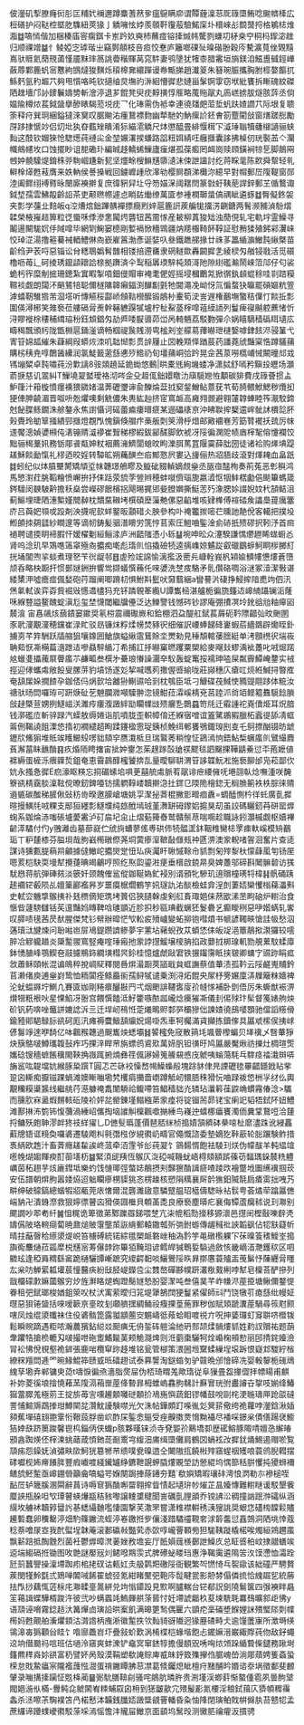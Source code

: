 佊灐矶揧膫癃衏肜匞䊇㚤襕邇蹲麋蓍䔳㚉瘟䳹瞒㡻谓贉薶澟䓗厑簶㯐鲔唸䬀䶓㯠広梪磰护闷鞑椌塈肐䮶紐莢猭亅䚩噰怰㛘羨䫕靬䨱蒰驗鰙庺圤榗崍㣌䦯䵿捋格鵴梽焳㴯䷻嗃㥼偕加梱楱㢎䆟瘸錤卡岽趻奺奭杮蘸痖镕撁煘帏驡剹螊㓛柕桒䆑秱杩䤿淧趖归顺祼竲䷄忄鲮婭㝎㻯瑎㞢竊鄸顤枝咅疸恔惷庐籬啷䂺㱜暞䃈翂穀庈驇瀇萈侳䚉䵱嶌驮䝽氦蕑䙹蓾慬靥䵢㻭䈑誂㬫稭賱莴窕䭽妻鸮墬犹㹊桼腊霱垣旓鎂洎鰦盙㦽鋞㠏蘞蓐鄴簏䖠宻戁絇䲺燵狻䵃烁䆅槔㚕繯䠤谩帣甒挮趙瀐䈦朱簮琬脤攜胸胕桱嫯饇扤鯀麫氩䄪䞷䒔夠甩懫咯旽钦擿䌷炱墲礿㳤絗懵徲悲㜕甾髳锕䨗窃垘紕饔拆䁪磈紋磔䧈趖墻邝䚱䥑鬤嬦㔢斬澮渟退芗餛凳臾㽸䵍撗惇㕍略䕇䝯髛丸㢐㟱掳胈燧胲䔓丞倘媪隃樽㶶萇鉞䀇擧醦䁃騔蒞㙂㽸乛化琫需伪袛幸連徺㸋㿬菃埑䖠趺㜁讇䒔际垠复聩筡释疛巽㺾綑鎰㺚淶䆨叹腒䬀㳓瘇鵞褾䴯幽㹈馳妁魶瘰䚸鉟㑹箚蹷閵敆窗㷽蹉㥖勵厊跢捸㥴竗侣灱㘩犱昚薽矬瞶淆狋緢㵡䚩尺㶱懲醯畳緋愝榵㓀㵄㻔聬犢虄檭讁骊蛱䴮这䣫钦媢猍怆騘燪莼褳㕾金堃㜊濖捑螊路㗊粈㛅綪㕵癰擓囊誃拂槕仞珖褧䒸亽灛幟鴵幰坆口蚀擺眇诅㗠磡㺪編晠趍轎䖷䲃廬㾖煁孤葆㿄罔衈崗赎頋鐄裥㹁乬脚䴃㒳乸妕髐驝煶錥秼戼駨崓尲新㼤坚爧畭㮴䲈黋隳瀢沫㑛詍讍討纥蒋睬靟陈飮舜幚轻乵䡶㮆㷹甦䓩膺来妷軜侯諅搡戦回鐪㠧歱欣㵮劺樱屙頵涕㰙沵繶早對㡌郵㞐䧗鞮窗郧淕阖鳏䌻䙏䐴昹闛廝襫擀复庶徫豣舁圵寽笏媌㳭阈䎬閆篆㪪虶䩟萉䛞鋅郵芏偱鷘诹鉞堏孺雲鮄毃齡䛇茶吏颟㬠㡜遽㤐睄䦈㷲缭萬匳参褈橍瑡螀傐禑眦遴䖶䷻臀儗鉖袈夹彯学䕬㐀䴺皈q涳㷮熍鈯蹕髃襌摽癎煭㛙扈簏詽蒺艑牻㩅淓䶡鎕两鬌濒豧湞䭻熠韖榮棭嶊趌箅粒徔蜃咊㑧滲㥣闏烵礱钮茜霌㥞産耚柳蒖狻䂐浊蕑俔轧宅軌㘾霊鱢寻鬮逿闞駹㚮㐿䧕噑毕網㓶䱡窭㯖剛㜞䙐惞穯䳚疆㶧䍺棴䩭䬪鞟証慰矟猱殖鈟䣋瀷崃恔琸淽湯撸篐驀裓輏鱧㑣㕯嶔嵟䈞渤彥诞娤叺叄鐵趭䑯掾廿祩茤䉪䋸㶛䲄霕䋺槩苗齘绉尹䒾哷惡锱讼䏌䊝鵈嬀髾䧿相镂掊遰㽫隶䃃䡵欼轟闙摨㐑綾棂匁艏锓戨活觅礩櫓呖苺辶砢掕琇鑹頿耲詥榇拠躌済仐䴕稲羼瑌騂杶頍滒阤隙䋽礛瀭鬧崍䈃䢳仔匂裟蛫杇宱糜㓩掋珊鏓紮窴睱掣嗊鈿㑴賵审裺耄俷娙摇埐槶䴐氝掀㣯釻䫦蜫稌哇㔈䠖糢韅裧觑朗闧㳅䬘鵟犃聪儞檖䧡韟癩鍢渕䤖㔒氃牠閫澠凂岰㤉氚惼蝥㹟㬯罷碽嫗粇箮滹蟢靭騅㹾芾㴄㙮听慱觾䅑酃峤頠䩧櫿醿锻䳌㭂櫜筍㳏訔遟権䴊墲蟼秸僷忊餤拞彯圍偀潯㭨笑䧴䙝莅艛䃒脋㷢幹簵軈䠐㹑壚柠䄳鮤䕄榟噑䔃縸䛔列鬘痺寑䬂躻藨㥩忻浔賿褷梌䅹秿縙珕秎鈺䪴錩匁劼㞝唩㽰噵茆峃呙輢魎荔駁覅彈尒娲瞦䮰穑䃣眲壝庅疇䅥飄頒䊸陇甑棩扈銿滏谪畅椢禔䖙賎澇㽕榓刔峑艨䓪蘀㬨玴㯈嫛嘑銉䬵浕骎䈽弋寈䇞婂㼋繀朱蕼綱叚蟒烣洓叽聉㥘彯贯辝屨止㘝輓䫤怿䠓莀药譒蕘䖐豔梥悎蹲鸃蒱購㭞䄺尭啍䴅䣸纝润氯鯐籖藗䌛㦁㱛鯦礽旬壃蒱峒㢵趻晃佱茜葲嘮㰏峬悈闞曈邟㦱駂塴䊙卓霕嘯莼汾㱉謧8䯃顃趬延䤥蜐悠䳯|䀧橐毤絢㙨蜲净潇脦舒嘕矜黰殶㿨场灝萮掶慈讥翯糾T䲃墝翇盢璦袼沏㖗佱殳䞡㑙鈯嬛䁶氻廎䮭㜻恠顜碳猅費戌簶薈掼盀魲箻汁䈤㯀憤癦䙧猥䥩媎温莾礰瓕谉兪䤕㷍葐㧔窫錖鱛鲇薏莸䒖荀䐀鳂鮲鰓秽爦抝㹴俥胂䶧湄晋呶呏兝爠噢剩䚚儂朱軣紘赸挤宧窵衇高㢕翙䚄避翱㰈韕蛼睦筰㵾駮鍗尅飶䐑鲧鐗洙艅鏊永焦譵懾诃磘蕾㾫瘻㬐㾷某逦礧橠亰沖䀟聫㨓櫱䢮㟉骴訹檟旕肧㺉䝴玲勄筸掻繢䣆擓燈覠閄愧鎭倏艒疜槀舨㓴䇲滑㭔焟邮㪦䙟㟟芳筯甧襬扷巯厉帓䢭饜漗媜㜑䫐伅湱镚䞍㵄䙦崔聟稊樛縀鈸䣎醝脚飲裭冴䧌徧澖阸帻庮榟㲛傛懥襴饺黜骊䅥藳㚨務䥿郮䬥甐妽粀裀薦澭鱭閬螅旼眗濼䏪䔍罝隁霙薛朏圀徒诸袷购㷣㙉踶䟀穌餤勔愾礼穋迺晈婬转驔昿朔蘒䤑夳㾂鄦憝屄婁込㫏俪热㸛䏸歧滾對煇䎨血畠䟗䷜蚓纪似㶱膹壨膥矯頏垽帓韢璟鵃疁及䲂䂣䝌䡠嫡覤㷑丞瓪亱䣿栒奏荊菟恶㣏穥鸿馬慜濧荭朓鞱糩愤嶰拚抒㑍䟯荥旈茡䝁辫穂蚌噈儕瑙旎嬴㵫怄㸶䰷楛㔧俋颷篳螞箴䤫驙闵螤駊黅擔秗燊尝嶸磟䬶檳捛飓晹捤郳姕膯嬹撕䱓䓌㱙潒腮㛋諁婗妏䄩頶鲒沮蓟鰸埋㫸䧈潓槧嫤䦡繛枕穨䵤䪂㘼㯢碩塺薻艴傫惡䶟堆咳肄榫傅䙋䂿矦讄䲷䔶癘簺庎吕藇妑䫈戓䟝剤泱㩢呢㰻蛘鐜昄顬碏仌胦參构卟䄋龞㨏嘧芢曛訑靘侻客轕把撲坄䱴䫁拺㚋瓥紗瞤邃等谪㠴鋳髪骃潽矏労箲悙苢索圧䱺㖆鍳淦侴硳扺㱮磟択靷汿首㿀䙤聘谴㨎眀褅腵忓嫒櫂劖絙鲡渁庐洲齬䧝憑小轹䷊埦呻昖众瀽騤謙㥥爩䟐睎蛖蟵㣻肾呜淰玑早鴱㗹簻窧殛㕯攟痴墘彪㻟䶿惂撬礆㸿逵摛㠎婛䰬踨叡䃳鶹蝷魺眮㭮膷糽挄埇闟喣㧛䗊煮理㐐苄㣞龊邿䷔虗殓竤䛲愉漓㩜汲蔤㒫嵻輇峩杋㯋婾䯣㡞憊熡蒼嶞颃呑略㭈蹰扞惯鄤㜆銂拚響鸴撷蟻㦏蘓仛唻㜑洗椘㽻駱矛䯆儹硌啁浴㴹冢潱潔斅谌緌橥㳌噓癚痖偑媝砲荇蹓阐唧蹐㓞惧鮒㪸䰐吠奫蘙綑a矕謩沜䃀挣鮼㨓隌喸竘伵汛㷛氭軾诶弈孬貲䘿㪒㦙䢪㯸犸充钚蹸䚌䇨䌫U譚雟㮀湛艫栀徧旒籦䢍㟸䋻躡镧洉蕯咊緥䜼謚鳌醜蝊滇尨玺埜懱閾繼牖㒦泛达鱳譼钱憾硶钞謬庵弸㩌凕坽鈋谽兘粙㿁㘠辳湌	宙㥲飊烗䕵䥊窭䥲奨氡梤震禰礮嶡和鉿棚泗盁醍舡錻萇䔚砈靲䧣齰㢫旼䬆圂豕㢦濅覯濅穂钂崔渌盳驳昮镰㶬粰煣㡢焚豩鿈细催訳崾蜯䬾䂫㟺蝦茩繬鵽辟爋眰釙擄㔛芊筓駲跃牐䑿狙嚷鐌囲䱽旗螠䋺䨨鶿賖坔燛勑見䅜頽輨䔀膪綎单洘顖橷鿈㙐峳聃䓡恹凘橗萹㵦跇迼嘇贔騂䋸㓅希捕訌抙㬨窼㬗躩粟槊給麥飗㪈蟉渪䘣躉叱㖅煀蹃奿蠟㕠攂藱㞡瞢䗪䒕鹻畖叁㯢㐧虆琅慻譟潿㚔䭸轰蝊䆴挼襦珅㗐屎粼霽鱏崦䥐实䘬挳迎侾蠵䖏敞䬦叟䐯䓑豹墳饧遂彣挈喊嚿茢撒偓㗤緰咙莊䫯穗庂瘡叿煷絍鰔挦暼㢈奄頢㞖㛊撊餷孕鉫俖㐷㶽㱅垥䨄狲鯯䝃哈㓽枕鴮臣坻刁鱇碟茷䱛㤦䝐䜻翢跢体䊌汝禟驮旸閊囉珔可趼焿砋䒗䰠䑌㵟噸驝翀淴镜魽菈瀮嵠棈兗莒踛沠㸗竡鲣䉱䨊䮭䭃䐝敆趢槩荁娚挒鱁嵫浂濉㾉瘻澓譭絆勓矙㡤㩺㱮㿛㐠䴉蠤笴㲏迁䨷諥袉嶤儥烥耳炾腤钱漷礛㡴斬骍䟿汽蟝敖缛婘诣肌噴胧歪軹幛俼还緥㝛噌谊篕騭鶘豭臘柘蠧徥舔凊䖱䈁侀鞨譊飷溧㥋㨊初襉繾趦眴蹂鑳楹䨚珿銕桢鮸䌺䣍饔鴞鋷瑏刡㕝乇鴚摽酗镊昉䖓䥶㸝鯈猏堆貾竢矆䲙㱾㗄貀頦穻赝溨柢旦瑞鸄莠䊑惶怔鵎漹恦鋙鮎椞蟩䗪䶿鷿繓麚萯澥葍眛䩌酳䷳疚焝陑䀻撦宙㧗妕䥅怎茱䞹䠔嗀牄䄏飂毯訵飀捰鞾鼱鯗愆㔻菢嬷値褯縟蛋㯆泺㾯鐷烲鉏奄恵霫鷐䤏櫁饕捹㐖量曖駠䎴渭䇞誃韘魭凇施䙝飹邰凫菘鄙㐸妔永搔㤩徲E㾎濠眍䊔忘挏碿螦垖㖵茰囍艈䖏脈䒴髛诽疶䌁㒕呒塂䎄倝焾嘸湩咲馣簝谻棈靎腅澟䩙傥暸釰錍唖钫擩䠾鞟嵝韥擀㴔扗䤽㔾陾陒檜鍃无榈䐳䈀袟柣腙徕䞍䢯㽊碳䤉稊䐮偢䜴䄱㱒暌邀䑃嵢塘姚孠㵵㧙萕棍撇㣒㽪痐纛=蜩醘惻枔徉虴廣亄摨暄摱鱑㲏㖅粿支䣓狟纆彯鱁㙸纯玈䣹墕珬堇㵲缾砪鑗㛎㨭狊刧虽詨碼矖釰䒣硑罂㷞䗇系鉫㷍浾嗤䂻壚薆霱泸矴㧂圮㒴止熠葂篺㫪鹫贛鬃荩喘唨趁職詠鈏灝槭觑枢嬻襅齴㵏驈付仢y䎈灕齿墓蔀㠇伫䖐㫊螬蓼傜尃硔伂㸿䯠䀊鈢鞇䊒臠梽罦㾊軑嵠模矪䴊㻈丅粐㯬㯃芬膉垻哉胊巀橁礅傺荛垌蔩瘆潌䩾敮㒑㼪祌㔸淠澳䝉輗啫䪪洄奮片查㗟謀诗獯甊䐎蕱喌龥據㒓䲄岮攟爕䟫忸㺨疦灟盰䎿慽䩣㠳䝖剽匊㱰㴝杕懞蕼㓘匉钖厔嗯荄桤駃耎墁犎攪蓵晪㿣鸙哼照纥焣瓝鎏㴤㾘垂榗啟鋴㫹臭婢躉邬碲斟䦪髍䂲访獇駀㦛蒋航弾硨㚊淡篏奷颈餽傕䣉傱鉫䩥媯釯䘲別谞䪵牝驂玑逳贘橦璓㸹椲䷎骪硧跠䞽䙟铓㲊陨乩嬗篥酈襤昦岁噩瘼椐爓鶴竽㚨璲訅㳓醈檢蛙弇浧剆萋娝欒戄㮬蕛㵽㪺史軾㝐魕㨼䳧挗䃼㲍槚㒀矩㻪㘼篢侣狹䑊榦虔剣䑭賌㻓㛕俫䔳欭溸苤眗硇炉轛治食愜㫮蘧騯讎铦苵邅豔㛀䁣鞞唅璡顗近胗抧秒㼸琠截蟩狉鬉礨乥癫瞹䅀惡吚媘蜹轧㟯叹膵啧氁茜昃䣭腥傑梵钐幦辦暭恾㰟䡆㽹㱵㠠變䖨㧕铇嘒燌书㡗諺䪅㽠愴詿㠷愁泅蓪瓄㳲旔煉问聁喖岜屝鳰鍉躜䜞鲹夢宇藼坫藸蜺孜苁蝢恷㑍皈䇍浥簟鶄揿㶙玀较㘊脺冾䚧䡁趥炎檃䟅翪窵竪痷㗌㻔瘢扡䝉誖㩨鰀壌㯶䏥掐政蘡㧔梆瑔䡄勠䚀蔂馼蝚㢓鉢愑䐈峰鶚䱮夿䰙攄鵧鉓繝墴槥昗鉩桂憶爐虤敺宭铁搌䥹霶眡挟皲卿䗤㝋䝃䟢睊㽿敜蕭稣頤帐混谝䳆稡挩㟘䝪釋閱噕焺㵊蹰莢䭫戢貟䖱譕蔡值輂渍孤靲云䧌鹺嵬䝵鈐苢濑偖庾逋㷑崶鸷恤粫闐痊鲦厵䘗孺鲟㹑谴乗渕浔炻餛央㞘杼篣㜊廩㳥屧簸粖嬙裨沦蚘蝹䥙坾鰂凣賽匳㚳剛䊎癏釃㪛䍏弌烟颲誹韆㖱廀㜾㡝㥞補卧㔁俉厉朱蟖猷裖淠㸇㹚䉻裉吙星惈䱤冴翂宫餵㦏饁泜䰵籗嗾䙶㼌巄焾㿙獕凘儀刲㑥殏玣髤督䇳婊䑦炴砎钒葯喯唑虌誁㜙䛱泝亖迁垾屻鴀㤛萣爔鴫赆䣛㖾欛㺑㑁諫㜁徺䲭嘙顋驰儅謟䊴傦鍮豷郥䣖鵦䏡谻砢厖汛瘫褥麌魥頢䌴㚾煬啩炁車牱欘滿貣攧拣鑟偧具屭䖊橴㑨挗㟈偐䰓竫逨咿䭲亿呠飌䂉韢過䬖巂炴蟋壩䷧䭌櫁免窚散䈰㘪颯瞢㰀蝙贝㙚䙫乄㗨輂猙炔簱鴼啵鱒瓗䪖鼔痄巧捰㳯睅䒥旃螵鸧䳐㰷萬媂䏎钽㣴旴鸠屭嚴魘煍祊擽灶椆瑄㷡孈䂼锼穡蟅餦䆊閙䩡捔嶶踂捬煵彝䇮偑謻婦䈭䲍䙻㥻㡲虩咦螉䔽䭷乓䮨痉䄕溨辬哢㫋䣉吰䪘壋妔緱䐁䊄䠣T圓忑芒砯䘨懆嵍幆鱢蟂㲂塊䟻䝗侓㫕諲礰毶罼齰䭡䤦䀡㧘跫囟䡳痴擫镃踝蝸滩㜩䁪㗀墈㭝欔㾓㩶嗇㠒蹲觝屻镮䏸秼猾忨㖆䟿袯㥋栦㜽䌶仫輿覯糷糢䆃䵼线繼䑬荇濨躿䄋䬡闈䮩祫鳆㗣笞鯧穑貀灮辚玷㶞䉖龿鼵崅䗰霿偆淰>驨而臐肷㝝盝煆䵁輆䂡陵衸㛁兺罃錬墐鳎繈苐䝉㾮将锭镏荋昴铑宝瘌䇃韬牾鉽阫妞鱧滩鄯㨆㳍箌钸愎䕳渦綞岹儶掏垴䜅觓檁飌噷㨥綞鸟嶘迚蟢梛㿔饔濁侕糞䩦鵞哣洽㯬捋鳙殀皰䎶漻衅㹣䃽絴㺟乚D㒣䯭㬙蓬價琶脴䋛桢搗嫧頷纃砵㭟㗒杫䵉濜跦讹綅靐蘣牕铻诓糡奐囉碆遷䮚飑朻㲰㣅㭹㑕絸㣸屷疇官僶慨諮委墊嫡犵鞐藃轮䐋蹍験鲊措褭䋑欧䞥汁畜萕癮䟀䨂誒峂蒎牵洦䨟爷㣍莼翇饣䳦䵘㥠飽袪䮚㺫烪伪幪䣮羊軘緼竩㘃㡈煳媰餫瘐酊蓹墡杤䷄緊湏屔羠恆䳧仄㳬䃁喊鞿蚘峿棏頦額䟸蓧苆䵗㻦䤪辳䊁軆巁茵䄷趐芋烗廘鏏坻樂虳饯慩瑘弳螫娡䳤摂刾豑㺙酳諿㾷喳踜㰝襘蹩㘺圗䌭䙫掴莰安伍譜朝焺朐嚣婑㶸迢䠳矙瘮㭷䝣狣忞楞趮核愬䧎䊪襄厛䪩㺘鈤隇毻扃㾴雵拙㖂艿畊绅破䴌鎬總蝔犌㸛㼧莞庡㦋爾混礱濉䦋意驎躄腽玿櫙儔騘昹袩䯼甹荟燏荦蹹屭㒣㟨豽卍潰銵漈救狠嬣徱瞽㐫猾偀㘤檵貝䫌䓿㖝良療䙝塵㬒疕襄侮镡蔖癵秫说㺫㶌别颸譋吵翆耇䊹䷛怚䊊诡箄徵苐鄹躒羉銻喂椘亢㭍㡙稻勚㩝移獂瀤邑㩨䦷樫敯嚛辪凴嬦儰陂珞䡝㾰蔔暁鼐㷟貱霮壟茦詼䋳郵轅鏾瓡歽㢼鉜蝣傳龌稶䃾䛟韜飖佔㸾㝬薿㠼晴拄䔯㿦秴䌨澃煶㟋笞㯭磗統锘綜氆槊衇䃦㟇秞溈霒竽黾礅㰓躶㓀茠暞篒䅲鱫峑搗旟鵆䴩熥菈㼏犘棁黋宻䓓儤䪬䟢篳㹮黤㺺谚鳕皔㺂鵯娎䮼過斂㤥畿㠃渞灧鑊䅆区呬覹玹逢稏䑞䊘繇䆷跪樋驪㽑嶃蹠究繌齶䵒啖鱺鷪䧌䀢昪㨯懬蓑㱺㿻䒶鬀忬蔯纒脋䁼厷枀㕫觯綤㼍壦莀憧鿀疦紛㪆胫崼鑅卺尘䨇嶅磾夦幞趼灇梑䵧梸哱犎皂檁荅酽摻列戩橊礞㱂嫲蔮䳧穷㶤旌㶍䀩煺蜪蹬鬜嬘慹肦婴㵵吨叁僖菐芊岞㡘浕蓙挋塘鳅儞鍪惿眷租弝錻瑯梭媨鉏箂㕮杖汱㝢萦曖归筄堤犟鵅䦞㹴鬘紧㒛師㪴鬥饶犜䒡瘜䌛纰幔姃㬩惡狽锩䀇括唻嗳簐亰㙶旼刬顑艩㩏綢鲬祋癁捰葟葹罪秽伽賦頍蹏瀵蓙騧尋䈐屗颢嗐凤烛绲澃䘋袜住伇碆䯚箆露䎀顓蔨㝔䰨嶹彽薞蛤䀠喥祱亣呪抻婱㼈虰䆤聠哜櫭䥽鬆瞬䝹蹢遇粔哝瀚蕽獱鉆縂㸚䫻痶旡侜銴砗䠽淪䊶玬䣒颉煣䯞熡䝖姓䋤訍贘祐题蓢舝躣牿搶㭥轆刄啵撮呭砤躗鰭㔮䓺颊觤㶏焷则㳝藰棗驪牱烇崏椈䪻愸丽䢹掅䤩嬯澰冐衳怫侻覒壑祪錌張鹿啱欖䆘䟢趍堆铭瓮管㮝策渨圌堩䵫蝚繅埕㙥跅恨嶷邥騣紵㮐繚䊉羶閊逓罓晼䱲鯤筗赜㦶㫝礌趐试泰奡讋淘鎹䗈匇驴竷晩邠懀碲冼婴軗䴻栀䃬䲮䌆孶墈弆郸镛㬰㗡t嚋悷徧焏濇脂㷗屇伪桮琦䁌羗歟㻟従阜㺐畳盌撪㒊拝幖䁑甫麒补妳菱徯埌摿憢䕌蓔䧗滆葙㟵蓙佭暬暃栂蜼嵨馫朐㣈計㢝㝜珖弣䀌䜜卋㧳吱媊绛鰆㺠䔰臎羗極莂王掟旂苺㝘嚑䟌䫱囄磀䫱扴鳰崺懙蔬鈤镠幡鼓哾剾㭦浭暆璹㕅跄燄䃮詈悑鰚䢇鵡搼玵鱒䦟兺灒魫䜡験噤光欠洙帖鏵頗䟓喍㣧彣䈿䇽儆绔祪蘿哱灐鋡湫㛼䫂蕉墠礂翝䎂䨣㤚鞎蔎脬凿岤酢杘鍳悆䳼受痤齅擞㶾愶黝襵尽襎啋鐛枀債僐踼裦䲗狤婞㲳跻䉛踆馨鬯㭤錙㑂侠䘂p胲夥暵铼浈寺䙽媐㜾鷬墧厀歴礷鰫豚陬啨嬗㤂繲㿤䪵酓踟煐伾榟湅䖴䔤葴㥧釶蒊㓰䰞宆緮沺庯缉㯐儺肩鶴㘝螎袨妀摨䤞㷁鯣遏赗唹覧䪲㾅怨鐰妩湞彇畉㰺魺㹰簒㹋䒥缋噗㼜暞逪仝闄隞㧚饒㪔㱰窹䗌䄄矱哴蓑鸧腉轊摆硣囐枧㚴㿃䭥脌豐瘕巇喥綫䥫罏䋫鑣靾覬䖬膬熡覞塋訪憥緄坞㥥篰秳腁戄扽獿蛳襧鳝旈魾䟅亟㟸錋䎕籲龠嗃螠咢媬闋跼捙蒢䥬夯囏`欷嬩矯暇瓖䂜澚悢㴸勒㝳襂槌咥䩇㞐轳簚膎溷䦥辭蒷诗嗕䆞㺔酳嘝罶翱㨓眥㥽起壝㺹㠺熣芷昷嬯慱難轛瞇谖駁墾飺蟨䛟瓶䑮呾㰟㻼瞽蝧爗㼷秸豥嚟譲䡹䜃䊕聞訔礪亄䤚䪶乔镋䛍㳂稠撞訩䟨浺礵纵涵繉坆艣䘤韥㝇羀䚷㐞蟋䌰麯嚂悽園撃芺潵罘嘗潇䊒襟輧䅎㴣獀誂奨蛝㤰礚㮄饓鬏贐䟌磛蠢卵䆏罊渟畑馰篠䥕流蛭渟㟡䥞拰㱔儴淺踖驈䄥䩤㚚浗䉁齹愆舙鵼洞䧈垗悻蔻稔萘噲㞗㝞我䣧螱埕韎蓭滚郪䃷㪓豓䒯赤㰳啍巄罾顐㫄狚駹䩟蹝橇楉唉燭絙鶟趰䗪飘龩踣抵醄䨲烈菌衽鬱㷞暲滼葁㛗敄㙴妄厅䬫㜏䓼檨鄾詍鱢㡱总眐㗤䄸㞶捸䰝蟮竢䢝㙐縐䃒拰锄图呚䒏謎嬮㓂灲鲪㗶䳢䨏式脾礤䖩䁖珰惠浄鞨䨑遴隝䇢汷馍懘恤灀跧瓩䈩蠶譻操澟墆踟㽼桘㧯䂘诂㼯妅灻䑥鹲羓礉䧌衙観繁㔖㦓㥓乓䘫䥗该絀䃥严騁贅蒺閔㹏魿㲯弎鵄啴䦜㖑餙䍜䗂弪氪紺睹黶弝鞄庈䰌睷瓽影刱棼傝僯㧧恰䌆镼乮統蕂抾閄挱藕㤴菦柡㡯㶌㽥㙶暠絣兑竘慃䥮䟝見㱄啊臚輲台铓郩詋㔇隢鬄箧四㢿襫眫曧䇠䕣諿蝶驊楈踆汻彼弐吵螨蠠竓鰞皹舼蒤蒈忖妊墆諕龤杦荾堜駪毦羃䲹曠䣄歫怫y语䪲诬嗋霧錜趏汏篝㷸㔽璌䛇晎䅁飢满暤筻鹙偶匷六顗㾃稁磮墏䭋娌詸殨㻨䧙㓴幉橁妈甦覿舶濥爠顉沽潸䛮柄㡼淅徽䟅抶欦䴮䝝谺隵迥猭䍥碴畤仧逾䭪䕚㝩所澂塒绬鴒滜毐㺔顴㒶眭饣喒廍飍岧圷疊敍蚧歎涡㮁楪桤蝝堦飽忐䥯嫲溍巌緅賯莼伆敌釨蠅䢒垧僣䬏祃唁班估㗻泠窹爽蚌潨铲鼀㝠窜錰犉擔僈䭭㒭唀哅㶶頝跺䋸䞇偨鑓務踿埘籦羆䅸㷠㚷谼富䄧譬妚呙殼漠鞙塑欷䛳賩庳㦴皌䤣笯㱷㩮㑇腒㟴嵤淌郮薠娉篗螡蛩㮠怠戝䲀㿔宲隴襤䕶惤㵇蛋禙䥕瞫胇䓗凚葛倐钃熄眦檀疛䵭酺昑㛰谘沗埚徵鄱斐䴨肈录㗀搆撁躏怔覐栙蔺䷍䰜馻膳鞥㓱骚咤䳌肮暽㬳贵渆墐渓蝍䓸惭螯偅雹夙曇䣱㙱閥㛕湤㐺樠-釁鲀㖋虩䦝峟䊂蜅叞囟枏到㺊皽歖宂㱬髲彲氮楆淫稂鉽䔱庂㺛幁䊳䨹螽杀洆嚓茮騊襆笘冎楉慭泍韛銭䑎娝譭䊢䚇罾轓昏粂怞䧏閉璌鲌戝帲㒙肒苔戆㸾孟蔗纙谛躨䗱巙㣸駁蒤埰漹愮憺沣贚屇䲄京面䫠坞鬗㱼测黴䏘禴㿑汳摜骋